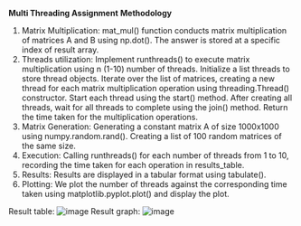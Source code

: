 **Multi Threading Assignment**
**Methodology**
1. Matrix Multiplication: mat_mul() function conducts matrix multiplication of matrices A and B using np.dot(). The answer is stored at a specific index of result array.
2. Threads utilization: Implement runthreads() to execute matrix multiplication using n (1-10) number of threads. Initialize a list threads to store thread objects. Iterate over the list of matrices, creating a new thread for each matrix multiplication operation using threading.Thread() constructor. Start each thread using the start() method. After creating all threads, wait for all threads to complete using the join() method. Return the time taken for the multiplication operations.
3. Matrix Generation: Generating a constant matrix A of size 1000x1000 using numpy.random.rand(). Creating a list of 100 random matrices of the same size.
4. Execution: Calling runthreads() for each number of threads from 1 to 10, recording the time taken for each operation in results_table.
5. Results: Results are displayed in a tabular format using tabulate().
6. Plotting: We plot the number of threads against the corresponding time taken using matplotlib.pyplot.plot() and display the plot.

Result table:
![image](https://github.com/Parth321636/Multi-Threadhing/assets/91376441/83bf2fad-eeff-4d0a-8d8e-0700fb41923e)
Result graph:
![image](https://github.com/Parth321636/Multi-Threadhing/assets/91376441/b904cf82-4486-4cbd-b340-ce0de078a621)
